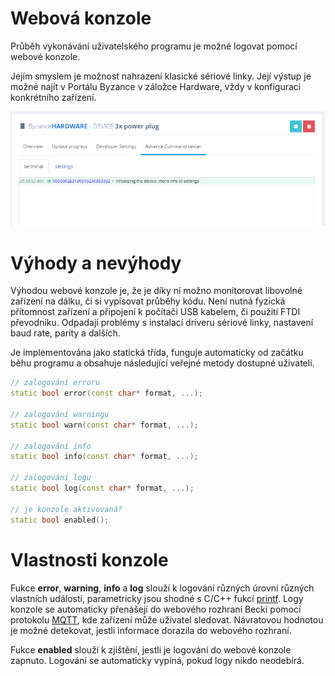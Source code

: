# Webová konzole

Průběh vykonávání uživatelského programu je možné logovat pomocí webové konzole.

Jejím smyslem je možnost nahrazení klasické sériové linky. Její výstup je možné najít v Portálu Byzance v záložce Hardware, vždy v konfiguraci konkrétního zařízení.

![](/assets/console.PNG)

# Výhody a nevýhody

Výhodou webové konzole je, že je díky ní možno monitorovat libovolné zařízení na dálku, či si vypisovat průběhy kódu. Není nutná fyzická přítomnost zařízení a připojení k počítači USB kabelem, či použití FTDI převodníku. Odpadají problémy s instalací driveru sériové linky, nastavení baud rate, parity a dalších.

Je implementována jako statická třída, funguje automaticky od začátku běhu programu a obsahuje následující veřejné metody dostupné uživateli.

```cpp
// zalogování erroru
static bool error(const char* format, ...);

// zalogování warningu
static bool warn(const char* format, ...);

// zalogování info
static bool info(const char* format, ...);

// zalogování logu
static bool log(const char* format, ...);

// je konzole aktivovaná?
static bool enabled();
```

# Vlastnosti konzole

Fukce **error**, **warning**, **info** a **log** slouží k logování různých úrovní různých vlastních událostí, parametricky jsou shodné s C/C++ fukcí [printf](http://www.cplusplus.com/reference/cstdio/printf/). Logy konzole se automaticky přenášejí do webového rozhraní Becki pomocí protokolu [MQTT](/articles/hardware/komunikace-se-servery.md), kde zařízení může uživatel sledovat. Návratovou hodnotou je možné detekovat, jestli informace dorazila do webového rozhraní.

Fukce **enabled** slouží k zjištění, jestli je logování do webové konzole zapnuto. Logování se automaticky vypíná, pokud logy nikdo neodebírá.

